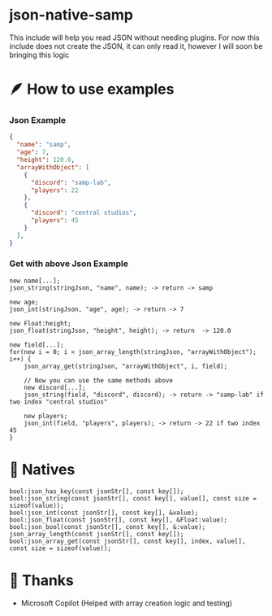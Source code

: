 # json-native-samp
This include will help you read JSON without needing plugins. For now this include does not create the JSON, it can only read it, however I will soon be bringing this logic

# 🪶 How to use examples
### Json Example
```json
{
  "name": "samp",
  "age": 7,
  "height": 120.0,
  "arrayWithObject": [
    {
      "discord": "samp-lab",
      "players": 22
    },
    {
      "discord": "central studios",
      "players": 45  
    }
  ],
}
```

### Get with above Json Example
```pawn
new name[...]; 
json_string(stringJson, "name", name); -> return -> samp

new age;
json_int(stringJson, "age", age); -> return -> 7

new Float:height;
json_float(stringJson, "height", height); -> return  -> 120.0

new field[...];
for(new i = 0; i < json_array_length(stringJson, "arrayWithObject"); i++) {
    json_array_get(stringJson, "arrayWithObject", i, field);

    // Now you can use the same methods above
    new discord[...];
    json_string(field, "discord", discord); -> return -> "samp-lab" if two index "central studios"
  
    new players;
    json_int(field, "players", players); -> return -> 22 if two index 45
}
```

# 🚀 Natives
```pawn
bool:json_has_key(const jsonStr[], const key[]);
bool:json_string(const jsonStr[], const key[], value[], const size = sizeof(value));
bool:json_int(const jsonStr[], const key[], &value);
bool:json_float(const jsonStr[], const key[], &Float:value);
bool:json_bool(const jsonStr[], const key[], &:value);
json_array_length(const jsonStr[], const key[]);
bool:json_array_get(const jsonStr[], const key[], index, value[], const size = sizeof(value));
```

# 🤍 Thanks
- Microsoft Copilot (Helped with array creation logic and testing)
